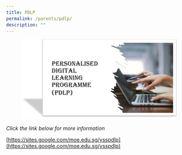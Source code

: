 ```yaml
---
title: PDLP
permalink: /parents/pdlp/
description: ""
---
```

<figure><a href="https://sites.google.com/moe.edu.sg/ysspdlp">
<img src="/images/Parents/PDLP-1.jpg" style="width:500px;"></a></figure>


*Click the link below for more information*

[https://sites.google.com/moe.edu.sg/ysspdlp](https://sites.google.com/moe.edu.sg/ysspdlp)